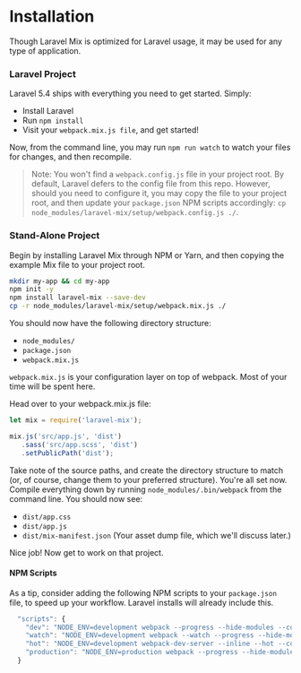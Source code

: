 # Installation

Though Laravel Mix is optimized for Laravel usage, it may be used for any type of application.

### Laravel Project

Laravel 5.4 ships with everything you need to get started. Simply:

* Install Laravel
* Run `npm install`
* Visit your `webpack.mix.js file`, and get started!

Now, from the command line, you may run `npm run watch` to watch your files for changes, and then recompile.

> Note: You won't find a `webpack.config.js` file in your project root. By default, Laravel defers to the config file from this repo. However, should you need to configure it, you may copy the file to your project root, and then update your `package.json` NPM scripts accordingly: `cp node_modules/laravel-mix/setup/webpack.config.js ./`.


### Stand-Alone Project

Begin by installing Laravel Mix through NPM or Yarn, and then copying the example Mix file to your project root.

```bash
mkdir my-app && cd my-app
npm init -y
npm install laravel-mix --save-dev
cp -r node_modules/laravel-mix/setup/webpack.mix.js ./
```

You should now have the following directory structure:

* `node_modules/`
* `package.json`
* `webpack.mix.js`


`webpack.mix.js` is your configuration layer on top of webpack. Most of your time will be spent here.

Head over to your webpack.mix.js file:

```js
let mix = require('laravel-mix');

mix.js('src/app.js', 'dist')
   .sass('src/app.scss', 'dist')
   .setPublicPath('dist');
```

Take note of the source paths, and create the directory structure to match \(or, of course, change them to your preferred structure\). You're all set now. Compile everything down by running `node_modules/.bin/webpack` from the command line. You should now see:

* `dist/app.css`
* `dist/app.js`
* `dist/mix-manifest.json` (Your asset dump file, which we'll discuss later.)

Nice job! Now get to work on that project.

#### NPM Scripts

As a tip, consider adding the following NPM scripts to your `package.json` file, to speed up your workflow. Laravel installs will already include this.

```js
  "scripts": {
    "dev": "NODE_ENV=development webpack --progress --hide-modules --config=node_modules/laravel-mix/setup/webpack.config.js",
    "watch": "NODE_ENV=development webpack --watch --progress --hide-modules --config=node_modules/laravel-mix/setup/webpack.config.js",
    "hot": "NODE_ENV=development webpack-dev-server --inline --hot --config=node_modules/laravel-mix/setup/webpack.config.js",
    "production": "NODE_ENV=production webpack --progress --hide-modules --config=node_modules/laravel-mix/setup/webpack.config.js"
  }
```
